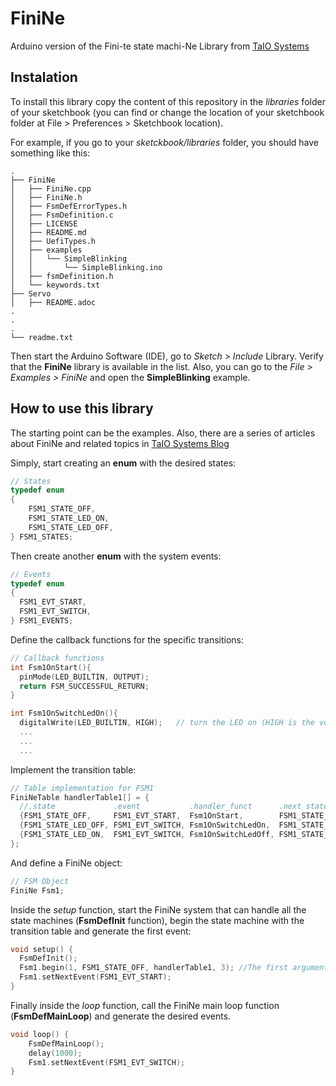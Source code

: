 # FiniNe
Arduino version of the Fini-te state machi-Ne Library from [TaIO Systems](https://www.taiosystems.com)

## Instalation
To install this library copy the content of this repository in the *libraries* folder of your sketchbook (you can find or change the location of your sketchbook folder at File > Preferences > Sketchbook location).

For example, if you go to your *sketckbook/libraries* folder, you should have something like this:
```
.
├── FiniNe
│   ├── FiniNe.cpp
│   ├── FiniNe.h
│   ├── FsmDefErrorTypes.h
│   ├── FsmDefinition.c
│   ├── LICENSE
│   ├── README.md
│   ├── UefiTypes.h
│   ├── examples
│   │   └── SimpleBlinking
│   │       └── SimpleBlinking.ino
│   ├── fsmDefinition.h
│   └── keywords.txt
├── Servo
│   ├── README.adoc
.
.
.
└── readme.txt
```
Then start the Arduino Software (IDE), go to *Sketch > Include* Library. Verify that the **FiniNe** library is available in the list. Also, you can go to the *File > Examples > FiniNe* and open the **SimpleBlinking** example.

## How to use this library
The starting point can be the examples. Also, there are a series of articles about FiniNe and related topics in [TaIO Systems Blog](https://taiosystems.com/blog/)

Simply, start creating an **enum** with the desired states:
```c++
// States 
typedef enum
{
    FSM1_STATE_OFF,
    FSM1_STATE_LED_ON,
    FSM1_STATE_LED_OFF,
} FSM1_STATES;
```

Then create another **enum** with the system events:
```c++
// Events
typedef enum
{
  FSM1_EVT_START,
  FSM1_EVT_SWITCH,
} FSM1_EVENTS;
```
Define the callback functions for the specific transitions:
```c++
// Callback functions
int Fsm1OnStart(){
  pinMode(LED_BUILTIN, OUTPUT);
  return FSM_SUCCESSFUL_RETURN;
}

int Fsm1OnSwitchLedOn(){
  digitalWrite(LED_BUILTIN, HIGH);   // turn the LED on (HIGH is the voltage level)
  ...
  ...
  ...
```
Implement the transition table:
```c++
// Table implementation for FSM1
FiniNeTable handlerTable1[] = {
  //.state             .event           .handler_funct      .next state
  {FSM1_STATE_OFF,     FSM1_EVT_START,  Fsm1OnStart,        FSM1_STATE_LED_OFF},
  {FSM1_STATE_LED_OFF, FSM1_EVT_SWITCH, Fsm1OnSwitchLedOn,  FSM1_STATE_LED_ON},
  {FSM1_STATE_LED_ON,  FSM1_EVT_SWITCH, Fsm1OnSwitchLedOff, FSM1_STATE_LED_OFF},
};
```
And define a FiniNe object:
```c++
// FSM Object
FiniNe Fsm1;
```
Inside the *setup* function, start the FiniNe system that can handle all the state machines (**FsmDefInit** function), begin the state machine with the transition table and generate the first event:
```c++
void setup() {
  FsmDefInit();
  Fsm1.begin(1, FSM1_STATE_OFF, handlerTable1, 3); //The first argument is the Id of the State machine (starting from 1)
  Fsm1.setNextEvent(FSM1_EVT_START);
}
```
Finally inside the *loop* function, call the FiniNe main loop function (**FsmDefMainLoop**) and generate the desired events.
```c++
void loop() {
    FsmDefMainLoop();
    delay(1000);
    Fsm1.setNextEvent(FSM1_EVT_SWITCH);
}
```




